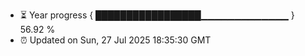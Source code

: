 - ⏳ Year progress { █████████████████▁▁▁▁▁▁▁▁▁▁▁▁▁ } 56.92 %
- ⏰ Updated on Sun, 27 Jul 2025 18:35:30 GMT

